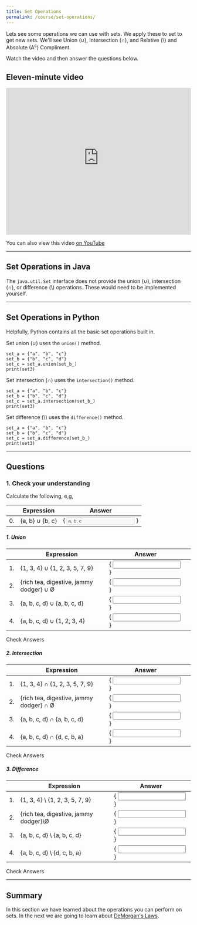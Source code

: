 ```yaml
---
title: Set Operations
permalink: /course/set-operations/
---
```


Lets see some operations we can use with sets. We apply these to set to get new sets. We'll see Union (∪), Intersection (∩), and Relative (\\) and Absolute (A<sup>c</sup>) Compliment.

Watch the video and then answer the questions below.

## Eleven-minute video

<iframe width="100%" height="400px" src="https://www.youtube-nocookie.com/embed/MJpfM6QbQbo" frameborder="0" allow="accelerometer; autoplay; clipboard-write; encrypted-media; gyroscope; picture-in-picture" allowfullscreen></iframe>

You can also view this video [on YouTube](https://youtu.be/MJpfM6QbQbo)

---

## Set Operations in Java

The `java.util.Set` interface does not provide the union (∪), intersection (∩), or difference (\\) operations. These would need to be implemented yourself.

---

## Set Operations in Python

Helpfully, Python contains all the basic set operations built in.

Set union (∪) uses the `union()` method.

    set_a = {"a", "b", "c"}
    set_b = {"b", "c", "d"}
    set_c = set_a.union(set_b_)
    print(set3) 

Set intersection (∩) uses the `intersection()` method.

    set_a = {"a", "b", "c"}
    set_b = {"b", "c", "d"}
    set_c = set_a.intersection(set_b_)
    print(set3) 

Set difference (\\) uses the `difference()` method.

    set_a = {"a", "b", "c"}
    set_b = {"b", "c", "d"}
    set_c = set_a.difference(set_b_)
    print(set3) 

---

## Questions

### 1. Check your understanding

Calculate the following, e,g, 

|    | Expression | Answer |
|----| ------ | -------|
| 0. | <label for ="example">{a, b} ∪ {b, c}</label> | \{ <input type="text" id="example" value="a, b, c" disabled/> \} |

##### 1. Union

|    | Expression | Answer | |
|----| ------ | ------- |--|
| 1. | <label for ="q11">{1, 3, 4} ∪ {1, 2, 3, 5, 7, 9}</label> | \{ <input type="text" id="q11" data-answer-set="1,2,3,4,5,7,9" /> \} | <span id="q11c" style="display:inline-block"></span> |
| 2. | <label for ="q12">{rich tea, digestive, jammy dodger} ∪ Ø</label> | \{ <input type="text" id="q12" data-answer-set="" /> \} | <span id="q12c" style="display:inline-block"></span> |
| 3. | <label for ="q13">{a, b, c, d} ∪ {a, b, c, d}</label> | \{ <input type="text" id="q13" data-answer-set="a,b,c,d" /> \} | <span id="q13c" style="display:inline-block"></span> |
| 4. | <label for ="q14">{a, b, c, d} ∪ {1, 2, 3, 4}</label> | \{ <input type="text" id="q14" data-answer-set="a,b,c,d,1,2,3,4" /> \} | <span id="q14c" style="display:inline-block"></span> |

<script src="/assets/check.js"></script>
<a class="btn btn-primary" type="submit" onClick="checkAnswers('q1')">Check Answers</a>

##### 2. Intersection

|    | Expression | Answer | |
|----| ------ | ------- |--|
| 1. | <label for ="q21">{1, 3, 4} ∩ {1, 2, 3, 5, 7, 9}</label> | \{ <input type="text" id="q21" data-answer-set="1,3"/> \} | <span id="q21c" style="display:inline-block"></span> |
| 2. | <label for ="q22">{rich tea, digestive, jammy dodger} ∩ Ø</label> | \{ <input type="text" id="q22" data-answer-set=""/> \} |  <span id="q22c" style="display:inline-block"></span> |
| 3. | <label for ="q23">{a, b, c, d} ∩ {a, b, c, d}</label> | \{  <input type="text" id="q23" data-answer-set="a,b,c,d"/> \}|  <span id="q23c" style="display:inline-block"></span> |
| 4. | <label for ="q24">{a, b, c, d} ∩ {d, c, b, a}</label> | \{  <input type="text" id="q24" data-answer-set="a,b,c,d"/> \} | <span id="q24c" style="display:inline-block"></span> |

<a class="btn btn-primary" type="submit" onClick="checkAnswers('q2')">Check Answers</a>

##### 3. Difference

|    | Expression | Answer |
|----| ------ | ------- |
| 1. | <label for ="q31">{1, 3, 4} \ {1, 2, 3, 5, 7, 9}</label> | \{ <input type="text" id="q31" data-answer-set="4"/> \} |  <span id="q31c" style="display:inline-block"></span> |
| 2. | <label for ="q32">{rich tea, digestive, jammy dodger}\Ø</label> | \{ <input type="text" id="q32" data-answer-set="rich tea, digestive, jammy dodger" /> \} |  <span id="q32c" style="display:inline-block"></span> |
| 3. | <label for ="q33">{a, b, c, d} \ {a, b, c, d}</label> | \{ <input type="text" id="q33" data-answer-set="" /> \} |  <span id="q33c" style="display:inline-block"></span> |
| 4. | <label for ="q34">{a, b, c, d} \ {d, c, b, a}</label> | \{ <input type="text" id="q34" data-answer-set="" /> \} |  <span id="q34c" style="display:inline-block"></span> |

<a class="btn btn-primary" type="submit" onClick="checkAnswers('q3')">Check Answers</a>

---

## Summary

In this section we have learned about the operations you can perform on sets. In the next we are going to learn about [DeMorgan's Laws](../demorgans-laws).